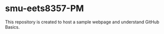 # smu-eets8357-PM
This repository is created to host a sample webpage and understand GitHub Basics.
